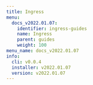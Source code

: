 ```yaml
---
title: Ingress
menu:
  docs_v2022.01.07:
    identifier: ingress-guides
    name: Ingress
    parent: guides
    weight: 100
menu_name: docs_v2022.01.07
info:
  cli: v0.0.4
  installer: v2022.01.07
  version: v2022.01.07
---
```


